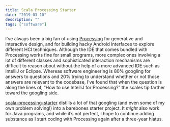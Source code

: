 ```yaml
---
title: Scala Processing Starter
date: "2019-03-10"
description: ""
tags: ["software"]
---
```


I've always been a big fan of using <a target="_blank" href="https://processing.org/">Processing</a> for generative and interactive design, and for building hacky Android interfaces to explore different HCI techniques. Although the IDE that comes bundled with Processing works fine for small programs, more complex ones involving a lot of different classes and sophisticated interaction mechanisms are difficult to reason about without the help of a more advanced IDE such as IntelliJ or Eclipse. Whereas software engineering is 80% googling for answers to questions and 20% trying to understand whether or not those answers are relevant to the codebase, I’ve found that when the question is along the lines of, “How to use IntelliJ for Processing?” the scales tip farther toward the googling side.

<a target="_blank" href="https://github.com/Duncan93/scala-processing-starter">scala-processing-starter</a> distills a lot of that googling (and even some of my own problem solving!) into a barebones starter project. It <i>might</i> also work for Java programs, and while it’s not perfect, I hope to continue adding substance as I start coding with Processing again after a three-year hiatus. 
